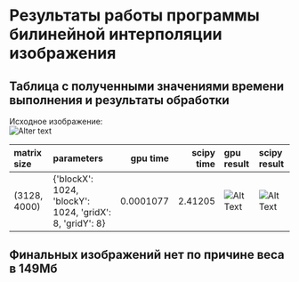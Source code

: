 <h1>Результаты работы программы билинейной интерполяции изображения</h1>

<h2>Таблица с полученными значениями времени выполнения и результаты обработки</h2>

Исходное изображение: <br>
![Alter text](ris.bmp)


| matrix size   | parameters                                               |   gpu time |   scipy time | gpu result               | scipy result               |
|:--------------|:---------------------------------------------------------|-----------:|-------------:|:-------------------------|:---------------------------|
| (3128, 4000)  | {'blockX': 1024, 'blockY': 1024, 'gridX': 8, 'gridY': 8} |  0.0001077 |      2.41205 | ![Alt Text](out_gpu.bmp) | ![Alt Text](out_scipy.bmp) |

<h2>Финальных изображений нет по причине веса в 149Мб</h2>